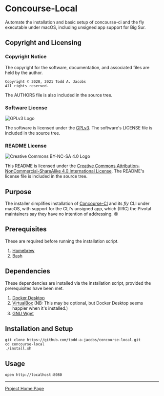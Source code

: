 # Concourse-Local
Automate the installation and basic setup of concourse-ci and the fly
executable under macOS, including unsigned app support for Big Sur.

## Copyright and Licensing

### Copyright Notice

The copyright for the software, documentation, and associated files are
held by the author.

    Copyright © 2020, 2021 Todd A. Jacobs
    All rights reserved.

The AUTHORS file is also included in the source tree.

### Software License

![GPLv3 Logo](http://www.gnu.org/graphics/gplv3-88x31.png)

The software is licensed under the
[GPLv3](http://www.gnu.org/copyleft/gpl.html). The software's LICENSE
file is included in the source tree.

### README License

![Creative Commons BY-NC-SA 4.0
Logo](https://i.creativecommons.org/l/by-nc-sa/4.0/88x31.png)

This README is licensed under the [Creative Commons
Attribution-NonCommercial-ShareAlike 4.0 International
License](http://creativecommons.org/licenses/by-nc-sa/4.0/). The
README's license file is included in the source tree.

## Purpose

The installer simplifies installation of
[Concourse-CI](https://concourse-ci.org/) and its *fly* CLI under macOS,
with support for the CLI's unsigned app, which (IIRC) the Pivotal
maintainers say they have no intention of addressing. 😢

## Prerequisites
These are required before running the installation script.

1. [Homebrew](https://brew.sh/)
1. [Bash](https://www.gnu.org/software/bash/)

## Dependencies
These dependencies are installed via the installation script, provided
the prerequisites have been met.

1. [Docker Desktop](https://www.docker.com/products/docker-desktop)
1. [VirtualBox](https://www.virtualbox.org/) (NB: This may be optional,
   but Docker Desktop seems happier when it's installed.)
1. [GNU Wget](https://www.gnu.org/software/wget/)

## Installation and Setup

    git clone https://github.com/todd-a-jacobs/concourse-local.git
    cd concourse-local
    ./install.sh

## Usage

    open http://localhost:8080

----

[Project Home Page](https://github.com/todd-a-jacobs/concourse-local)
